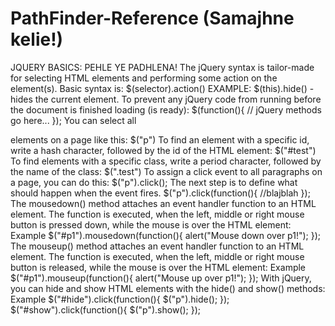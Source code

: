# PathFinder-Reference (Samajhne kelie!)


 JQUERY BASICS: PEHLE YE PADHLENA!
The jQuery syntax is tailor-made for selecting HTML elements and performing some action on the element(s).
Basic syntax is: $(selector).action()
EXAMPLE:
$(this).hide() - hides the current element.
To prevent any jQuery code from running before the document is finished loading (is ready):
$(function(){
  // jQuery methods go here...
});
You can select all <p> elements on a page like this:
$("p")
To find an element with a specific id, write a hash character, followed by the id of the HTML element:
$("#test")
To find elements with a specific class, write a period character, followed by the name of the class:
$(".test")
To assign a click event to all paragraphs on a page, you can do this:
$("p").click();
The next step is to define what should happen when the event fires.
$("p").click(function(){
   //blajblah
});
The mousedown() method attaches an event handler function to an HTML element.
The function is executed, when the left, middle or right mouse button is pressed down, while the mouse is over the HTML element:
Example
$("#p1").mousedown(function(){
  alert("Mouse down over p1!");
});
The mouseup() method attaches an event handler function to an HTML element.
The function is executed, when the left, middle or right mouse button is released, while the mouse is over the HTML element:
Example
$("#p1").mouseup(function(){
  alert("Mouse up over p1!");
});
With jQuery, you can hide and show HTML elements with the hide() and show() methods:
Example
$("#hide").click(function(){
  $("p").hide();
});
$("#show").click(function(){
  $("p").show();
});

